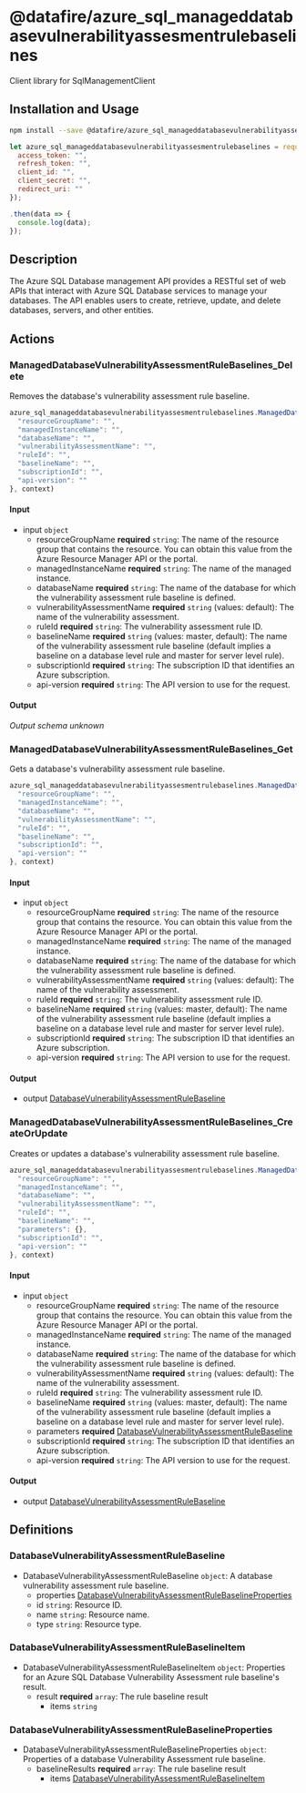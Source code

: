 # @datafire/azure_sql_manageddatabasevulnerabilityassesmentrulebaselines

Client library for SqlManagementClient

## Installation and Usage
```bash
npm install --save @datafire/azure_sql_manageddatabasevulnerabilityassesmentrulebaselines
```
```js
let azure_sql_manageddatabasevulnerabilityassesmentrulebaselines = require('@datafire/azure_sql_manageddatabasevulnerabilityassesmentrulebaselines').create({
  access_token: "",
  refresh_token: "",
  client_id: "",
  client_secret: "",
  redirect_uri: ""
});

.then(data => {
  console.log(data);
});
```

## Description

The Azure SQL Database management API provides a RESTful set of web APIs that interact with Azure SQL Database services to manage your databases. The API enables users to create, retrieve, update, and delete databases, servers, and other entities.

## Actions

### ManagedDatabaseVulnerabilityAssessmentRuleBaselines_Delete
Removes the database's vulnerability assessment rule baseline.


```js
azure_sql_manageddatabasevulnerabilityassesmentrulebaselines.ManagedDatabaseVulnerabilityAssessmentRuleBaselines_Delete({
  "resourceGroupName": "",
  "managedInstanceName": "",
  "databaseName": "",
  "vulnerabilityAssessmentName": "",
  "ruleId": "",
  "baselineName": "",
  "subscriptionId": "",
  "api-version": ""
}, context)
```

#### Input
* input `object`
  * resourceGroupName **required** `string`: The name of the resource group that contains the resource. You can obtain this value from the Azure Resource Manager API or the portal.
  * managedInstanceName **required** `string`: The name of the managed instance.
  * databaseName **required** `string`: The name of the database for which the vulnerability assessment rule baseline is defined.
  * vulnerabilityAssessmentName **required** `string` (values: default): The name of the vulnerability assessment.
  * ruleId **required** `string`: The vulnerability assessment rule ID.
  * baselineName **required** `string` (values: master, default): The name of the vulnerability assessment rule baseline (default implies a baseline on a database level rule and master for server level rule).
  * subscriptionId **required** `string`: The subscription ID that identifies an Azure subscription.
  * api-version **required** `string`: The API version to use for the request.

#### Output
*Output schema unknown*

### ManagedDatabaseVulnerabilityAssessmentRuleBaselines_Get
Gets a database's vulnerability assessment rule baseline.


```js
azure_sql_manageddatabasevulnerabilityassesmentrulebaselines.ManagedDatabaseVulnerabilityAssessmentRuleBaselines_Get({
  "resourceGroupName": "",
  "managedInstanceName": "",
  "databaseName": "",
  "vulnerabilityAssessmentName": "",
  "ruleId": "",
  "baselineName": "",
  "subscriptionId": "",
  "api-version": ""
}, context)
```

#### Input
* input `object`
  * resourceGroupName **required** `string`: The name of the resource group that contains the resource. You can obtain this value from the Azure Resource Manager API or the portal.
  * managedInstanceName **required** `string`: The name of the managed instance.
  * databaseName **required** `string`: The name of the database for which the vulnerability assessment rule baseline is defined.
  * vulnerabilityAssessmentName **required** `string` (values: default): The name of the vulnerability assessment.
  * ruleId **required** `string`: The vulnerability assessment rule ID.
  * baselineName **required** `string` (values: master, default): The name of the vulnerability assessment rule baseline (default implies a baseline on a database level rule and master for server level rule).
  * subscriptionId **required** `string`: The subscription ID that identifies an Azure subscription.
  * api-version **required** `string`: The API version to use for the request.

#### Output
* output [DatabaseVulnerabilityAssessmentRuleBaseline](#databasevulnerabilityassessmentrulebaseline)

### ManagedDatabaseVulnerabilityAssessmentRuleBaselines_CreateOrUpdate
Creates or updates a database's vulnerability assessment rule baseline.


```js
azure_sql_manageddatabasevulnerabilityassesmentrulebaselines.ManagedDatabaseVulnerabilityAssessmentRuleBaselines_CreateOrUpdate({
  "resourceGroupName": "",
  "managedInstanceName": "",
  "databaseName": "",
  "vulnerabilityAssessmentName": "",
  "ruleId": "",
  "baselineName": "",
  "parameters": {},
  "subscriptionId": "",
  "api-version": ""
}, context)
```

#### Input
* input `object`
  * resourceGroupName **required** `string`: The name of the resource group that contains the resource. You can obtain this value from the Azure Resource Manager API or the portal.
  * managedInstanceName **required** `string`: The name of the managed instance.
  * databaseName **required** `string`: The name of the database for which the vulnerability assessment rule baseline is defined.
  * vulnerabilityAssessmentName **required** `string` (values: default): The name of the vulnerability assessment.
  * ruleId **required** `string`: The vulnerability assessment rule ID.
  * baselineName **required** `string` (values: master, default): The name of the vulnerability assessment rule baseline (default implies a baseline on a database level rule and master for server level rule).
  * parameters **required** [DatabaseVulnerabilityAssessmentRuleBaseline](#databasevulnerabilityassessmentrulebaseline)
  * subscriptionId **required** `string`: The subscription ID that identifies an Azure subscription.
  * api-version **required** `string`: The API version to use for the request.

#### Output
* output [DatabaseVulnerabilityAssessmentRuleBaseline](#databasevulnerabilityassessmentrulebaseline)



## Definitions

### DatabaseVulnerabilityAssessmentRuleBaseline
* DatabaseVulnerabilityAssessmentRuleBaseline `object`: A database vulnerability assessment rule baseline.
  * properties [DatabaseVulnerabilityAssessmentRuleBaselineProperties](#databasevulnerabilityassessmentrulebaselineproperties)
  * id `string`: Resource ID.
  * name `string`: Resource name.
  * type `string`: Resource type.

### DatabaseVulnerabilityAssessmentRuleBaselineItem
* DatabaseVulnerabilityAssessmentRuleBaselineItem `object`: Properties for an Azure SQL Database Vulnerability Assessment rule baseline's result.
  * result **required** `array`: The rule baseline result
    * items `string`

### DatabaseVulnerabilityAssessmentRuleBaselineProperties
* DatabaseVulnerabilityAssessmentRuleBaselineProperties `object`: Properties of a database Vulnerability Assessment rule baseline.
  * baselineResults **required** `array`: The rule baseline result
    * items [DatabaseVulnerabilityAssessmentRuleBaselineItem](#databasevulnerabilityassessmentrulebaselineitem)


